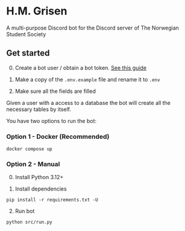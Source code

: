 # H.M. Grisen

A multi-purpose Discord bot for the Discord server of The Norwegian Student Society

## Get started

0. Create a bot user / obtain a bot token. [See this guide](https://discordpy.readthedocs.io/en/stable/discord.html)

1. Make a copy of the `.env.example` file and rename it to `.env`

2. Make sure all the fields are filled

Given a user with a access to a database the bot will create all the necessary tables by itself.

You have two options to run the bot:

### Option 1 - Docker (Recommended)

```
docker compose up
```

### Option 2 - Manual

0. Install Python 3.12+

1. Install dependencies

```
pip install -r requirements.txt -U
```

2. Run bot

```
python src/run.py
```

